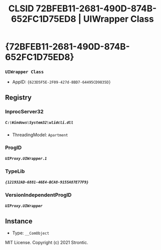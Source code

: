 ﻿---
title: "CLSID 72BFEB11-2681-490D-874B-652FC1D75ED8 | UIWrapper Class"
excerpt: What is COM-Object CLSID 72BFEB11-2681-490D-874B-652FC1D75ED8?
---

# {72BFEB11-2681-490D-874B-652FC1D75ED8}

### `UIWrapper Class`
* AppID: `{623D5F5E-2F09-427d-8BD7-64495CD9835D}`

## Registry


### InprocServer32

##### `C:\Windows\System32\wlidcli.dll`
* ThreadingModel: `Apartment`

### ProgID

##### `UIProxy.UIWrapper.1`

### TypeLib

##### `{121932AD-6881-46E4-BCA8-9155A87E77F9}`

### VersionIndependentProgID

##### `UIProxy.UIWrapper`

## Instance

* Type: `__ComObject`

MIT License. Copyright (c) 2021 Strontic.


